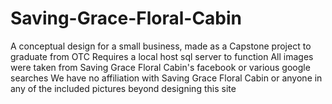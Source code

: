 # Saving-Grace-Floral-Cabin
A conceptual design for a small business, made as a Capstone project to graduate from OTC
Requires a local host sql server to function
All images were taken from Saving Grace Floral Cabin's facebook or various google searches
We have no affiliation with Saving Grace Floral Cabin or anyone in any of the included pictures beyond designing this site
